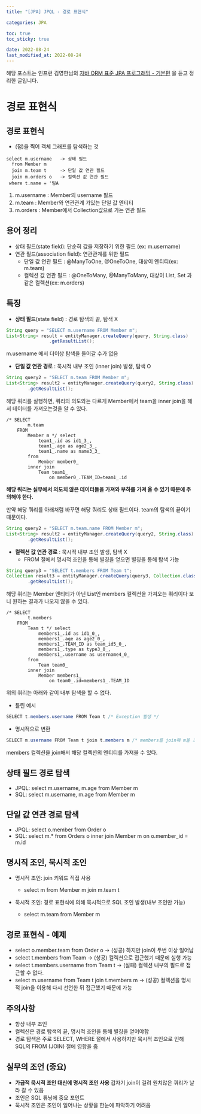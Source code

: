 ```yaml
---
title: "[JPA] JPQL - 경로 표현식"

categories: JPA

toc: true
toc_sticky: true

date: 2022-08-24
last_modified_at: 2022-08-24
---
```


해당 포스트는 인프런 김영한님의 [자바 ORM 표준 JPA 프로그래밍 - 기본편](https://www.inflearn.com/course/ORM-JPA-Basic/dashboard) 을 듣고 정리한 글입니다.

# 경로 표현식

## 경로 표현식

- (점)을 찍어 객체 그래프를 탐색하는 것

```text
select m.username   -> 상태 필드
  from Member m
  join m.team t     -> 단일 값 연관 필드
  join m.orders o   -> 컬렉션 값 연관 필드
 where t.name = '팀A
```

1. m.username : Member의 username 필드
2. m.team : Member와 연관관계 가있는 단일 값 엔티티
3. m.orders : Member에서 Collection값으로 가는 연관 필드

## 용어 정리

- 상태 필드(state field): 단순히 값을 저장하기 위한 필드 (ex: m.username)
- 연관 필드(association field): 연관관계를 위한 필드
  - 단일 값 연관 필드 : @ManyToOne, @OneToOne, 대상이 엔티티(ex: m.team)
  - 컬렉션 값 연관 필드 : @OneToMany, @ManyToMany, 대상이 List, Set 과 같은 컬렉션(ex: m.orders)

## 특징

- **상태 필드**(state field) : 경로 탐색의 끝, 탐색 X

```java
String query = "SELECT m.username FROM Member m";
List<String> result = entityManager.createQuery(query, String.class)
                .getResultList();
```

m.username 에서 더이상 탐색을 들어갈 수가 없음

- **단일 값 연관 경로** : 묵시적 내부 조인 (inner join) 발생, 탐색 O

```java
String query2 = "SELECT m.team FROM Member m";
List<String> result2 = entityManager.createQuery(query2, String.class)
        .getResultList();
```

해당 쿼리를 실행하면, 쿼리의 의도와는 다르게 Member에서 team을 inner join을 해서 데이터를 가져오는것을 알 수 있다.

```shell
/* SELECT
        m.team 
    FROM
        Member m */ select
            team1_.id as id1_3_,
            team1_.age as age2_3_,
            team1_.name as name3_3_ 
        from
            Member member0_ 
        inner join
            Team team1_ 
                on member0_.TEAM_ID=team1_.id
```

**해당 쿼리는 실무에서 의도치 않은 데이터들을 가져와 부하를 가져 올 수 있기 때문에 주의해야 한다.**

만약 해당 쿼리를 아래처럼 바꾸면 해당 쿼리도 상태 필드이다. team의 탐색의 끝이기 때문이다.

```java
String query2 = "SELECT m.team.name FROM Member m";
List<String> result2 = entityManager.createQuery(query2, String.class)
        .getResultList();
```

- **컬렉션 값 연관 경로** : 묵시적 내부 조인 발생, 탐색 X
  - FROM 절에서 명시적 조인을 통해 별칭을 얻으면 별칭을 통해 탐색 가능

```java
String query3 = "SELECT t.members FROM Team t";
Collection result3 = entityManager.createQuery(query3, Collection.class)
        .getResultList();
```

해당 쿼리는 Member 엔티티가 아닌 List<Member>인 members 컬렉션을 가져오는 쿼리이다 보니 원하는 결과가 나오지 않을 수 있다.

```shell
/* SELECT
        t.members 
    FROM
        Team t */ select
            members1_.id as id1_0_,
            members1_.age as age2_0_,
            members1_.TEAM_ID as team_id5_0_,
            members1_.type as type3_0_,
            members1_.username as username4_0_ 
        from
            Team team0_ 
        inner join
            Member members1_ 
                on team0_.id=members1_.TEAM_ID
```

위의 쿼리는 아래와 같이 내부 탐색을 할 수 없다.

- 틀린 예시

```java
SELECT t.members.username FROM Team t /* Exception 발생 */
```

- 명시적으로 변환

```java
SELECT m.username FROM Team t join t.members m /* members를 join해 m을 초기화 */
```

members 컬렉션을 join해서 해당 컬렉션의 엔티티를 가져올 수 있다.

## 상태 필드 경로 탐색

- JPQL: select m.username, m.age from Member m
- SQL: select m.username, m.age from Member m

## 단일 값 연관 경로 탐색

- JPQL: select o.member from Order o
- SQL: select m.* from Orders o inner join Member m on o.member_id = m.id

## 명시직 조인, 묵시적 조인

- 명시적 조인: join 키워드 직접 사용
  - select m from Member m join m.team t
  
- 묵시적 조인: 경로 표현식에 의해 묵시적으로 SQL 조인 발생(내부 조인만 가능)
  - select m.team from Member m

## 경로 표현식 - 예제

- select o.member.team from Order o -> (성공) 하지만 join이 두번 이상 일어남
- select t.members from Team -> (성공) 컬렉션으로 접근했기 때문에 실행 가능  
- select t.members.username from Team t -> (실패) 컬렉션 내부의 필드로 접근할 수 없다. 
- select m.username from Team t join t.members m -> (성공) 컬렉션을 명시적 join을 이용해 다시 선언한 뒤 접근했기 때문에 가능

## 주의사항

- 항상 내부 조인
- 컬렉션은 경로 탐색의 끝, 명시적 조인을 통해 별칭을 얻어야함
- 경로 탐색은 주로 SELECT, WHERE 절에서 사용하지만 묵시적 조인으로 인해 SQL의 FROM (JOIN) 절에 영향을 줌

## **실무의 조언 (중요)**

- **가급적 묵시적 조인 대신에 명시적 조인 사용** 갑자기 join이 걸려 원치않은 쿼리가 날라 갈 수 있음
- 조인은 SQL 튜닝에 중요 포인트
- 묵시적 조인은 조인이 일어나는 상황을 한눈에 파악하기 어려움